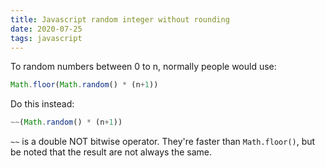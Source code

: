 ```yaml
---
title: Javascript random integer without rounding
date: 2020-07-25
tags: javascript
---
```


To random numbers between 0 to n, normally people would use:

```javascript
Math.floor(Math.random() * (n+1))
```

Do this instead:

```javascript
~~(Math.random() * (n+1))
```

`~~` is a double NOT bitwise operator. 
They're faster than `Math.floor()`, but be noted that the result are not always the same.


